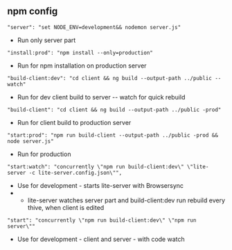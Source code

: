 ## npm config

`"server": "set NODE_ENV=development&& nodemon server.js"`
* Run only server part

`"install:prod": "npm install --only=production"`
* Run for npm installation on production server

`"build-client:dev": "cd client && ng build --output-path ../public --watch"`         
* Run for dev client build to server -- watch for quick rebuild

`"build-client": "cd client && ng build --output-path ../public -prod"`   
* Run for client build to production server  

`"start:prod": "npm run build-client --output-path ../public -prod && node server.js"`    
* Run for production

`"start:watch": "concurrently \"npm run build-client:dev\" \"lite-server -c lite-server.config.json\"",`
* Use for development - starts lite-server with Browsersync
* - lite-server watches server part and build-client:dev run rebuild every thive, when client is edited

`"start": "concurrently \"npm run build-client:dev\" \"npm run server\""`
* Use for development - client and server - with code watch